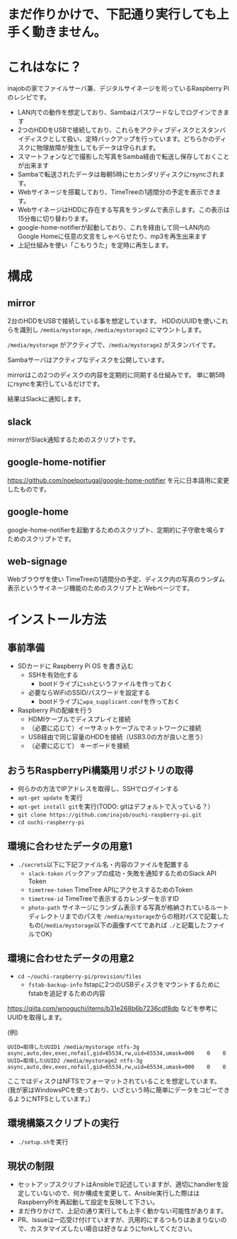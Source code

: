 # まだ作りかけで、下記通り実行しても上手く動きません。

# これはなに？

inajobの家でファイルサーバ兼、デジタルサイネージを司っているRaspberry Piのレシピです。

- LAN内での動作を想定しており、Sambaはパスワードなしでログインできます
- 2つのHDDをUSBで接続しており、これらをアクティブディスクとスタンバイディスクとして扱い、定時バックアップを行っています。どちらかのディスクに物理故障が発生してもデータは守られます。
- スマートフォンなどで撮影した写真をSamba経由で転送し保存しておくことが出来ます
- Sambaで転送されたデータは毎朝5時にセカンダリディスクにrsyncされます。
- Webサイネージを搭載しており、TimeTreeの1週間分の予定を表示できます。
- WebサイネージはHDDに存在する写真をランダムで表示します。この表示は15分毎に切り替わります。
- google-home-notifierが起動しており、これを経由して同一LAN内のGoogle Homeに任意の文言をしゃべらせたり、mp3を再生出来ます
- 上記仕組みを使い「こもりうた」を定時に再生します。

# 構成

## mirror

2台のHDDをUSBで接続している事を想定しています。
HDDのUUIDを使いこれらを識別し `/media/mystorage`, `/media/mystorage2` にマウントします。

`/media/mystorage` がアクティブで、`/media/mystorage2` がスタンバイです。

Sambaサーバはアクティブなディスクを公開しています。

mirrorはこの2つのディスクの内容を定期的に同期する仕組みです。
単に朝5時にrsyncを実行しているだけです。

結果はSlackに通知します。

## slack

mirrorがSlack通知するためのスクリプトです。

## google-home-notifier

https://github.com/noelportugal/google-home-notifier を元に日本語用に変更したものです。

## google-home

google-home-notifierを起動するためのスクリプト、定期的に子守歌を鳴らすためのスクリプトです。

## web-signage

Webブラウザを使い TimeTreeの1週間分の予定、ディスク内の写真のランダム表示というサイネージ機能のためのスクリプトとWebページです。

# インストール方法

## 事前準備

- SDカードに Raspberry Pi OS を書き込む
  - SSHを有効化する
    - bootドライブに`ssh`というファイルを作っておく
  - 必要ならWiFiのSSID/パスワードを設定する
    - bootドライブに`wpa_supplicant.conf`を作っておく
- Raspberry Piの配線を行う
  - HDMIケーブルでディスプレイと接続
  - （必要に応じて）イーサネットケーブルでネットワークに接続
  - USB経由で同じ容量のHDDを接続（USB3.0の方が良いと思う）
  - （必要に応じて） キーボードを接続

## おうちRaspberryPi構築用リポジトリの取得

- 何らかの方法でIPアドレスを取得し、SSHでログインする
- `apt-get update` を実行
- `apt-get install git`を実行(TODO: gitはデフォルトで入っている？）
- `git clone https://github.com/inajob/ouchi-raspberry-pi.git`
- `cd ouchi-raspberry-pi`

## 環境に合わせたデータの用意1

- `./secrets`以下に下記ファイル名・内容のファイルを配置する
  - `slack-token` バックアップの成功・失敗を通知するためのSlack API Token
  - `timetree-token` TimeTree APIにアクセスするためのToken
  - `timetree-id` TimeTreeで表示するカレンダーを示すID
  - `photo-path` サイネージにランダム表示する写真が格納されているルートディレクトリまでのパスを `/media/mystorage`からの相対パスで記載したもの(`/media/mystorage`以下の画像すべてであれば `./`と記載したファイルでOK)

## 環境に合わせたデータの用意2

- `cd ~/ouchi-raspberry-pi/provision/files`
  - `fstab-backup-info` fstapに2つのUSBディスクをマウントするためにfstabを追記するための内容

https://qiita.com/wnoguchi/items/b31e268b6b7236cdf8db などを参考にUUIDを取得します。

(例)


```
UUID=取得したUUID1 /media/mystorage ntfs-3g async,auto,dev,exec,nofail,gid=65534,rw,uid=65534,umask=000    0    0
UUID=取得したUUID2 /media/mystorage2 ntfs-3g async,auto,dev,exec,nofail,gid=65534,rw,uid=65534,umask=000    0    0
```

ここではディスクはNFTSでフォーマットされていることを想定しています。
(我が家はWindowsPCを使っており、いざという時に簡単にデータをコピーできるようにNTFSとしています。）

## 環境構築スクリプトの実行

- `./setup.sh`を実行

## 現状の制限

- セットアップスクリプトはAnsibleで記述していますが、適切にhandlerを設定していないので、何か構成を変更して、Ansible実行した際ははRaspberryPiを再起動して設定を反映して下さい。
- まだ作りかけで、上記の通り実行しても上手く動かない可能性があります。
- PR、Issueは一応受け付けていますが、汎用的にするつもりはあまりないので、カスタマイズしたい場合は好きなようにforkしてください。
